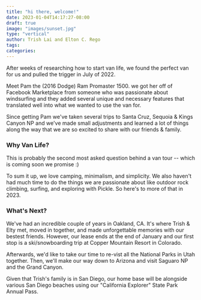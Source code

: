 ```yaml
---
title: "hi there, welcome!"
date: 2023-01-04T14:17:27-08:00
draft: true
image: "images/sunset.jpg"
type: "vertical"
author: Trish Lai and Elton C. Rego
tags:
categories:
---
```


After weeks of researching how to start van life, we found the perfect van for us and pulled the trigger in July of 2022.

Meet Pam the (2016 Dodge) Ram Promaster 1500. we got her off of Facebook Marketplace from someone who was passionate about windsurfing and they added several unique and necessary features that translated well into what we wanted to use the van for.

Since getting Pam we've taken several trips to Santa Cruz, Sequoia & Kings Canyon NP and we've made small adjustments and learned a lot of things along the way that we are so excited to share with our friends & family.

### Why Van Life?
This is probably the second most asked question behind a van tour -- which is coming soon we promise :) 

To sum it up, we love camping, minimalism, and simplicity. We also haven't had much time to do the things we are passionate about like outdoor rock climbing, surfing, and exploring with Pickle. So here's to more of that in 2023.

### What's Next?
We've had an incredible couple of years in Oakland, CA. It's where Trish & Elty met, moved in together, and made unforgettable memories with our bestest friends. However, our lease ends at the end of January and our first stop is a ski/snowboarding trip at Copper Mountain Resort in Colorado. 

Afterwards, we'd like to take our time to re-vist all the National Parks in Utah together. Then, we'll make our way down to Arizona and visit Saguaro NP and the Grand Canyon. 

Given that Trish's family is in San Diego, our home base will be alongside various San Diego beaches using our "California Explorer" State Park Annual Pass.